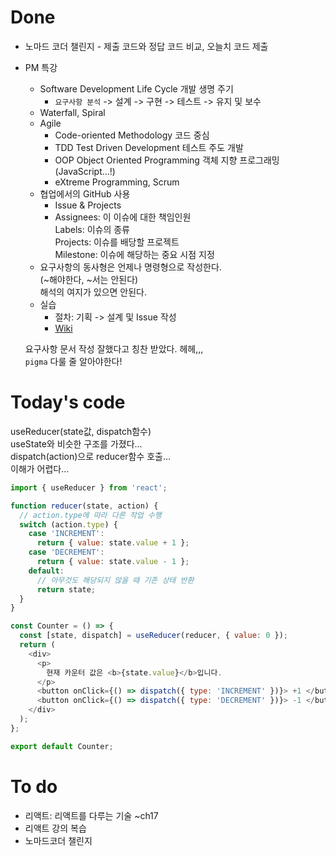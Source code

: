 # Done

- 노마드 코더 챌린지 - 제출 코드와 정답 코드 비교, 오늘치 코드 제출
- PM 특강

  - Software Development Life Cycle 개발 생명 주기
    - `요구사항 분석` -> 설계 -> 구현 -> 테스트 -> 유지 및 보수
  - Waterfall, Spiral
  - Agile
    - Code-oriented Methodology 코드 중심
    - TDD Test Driven Development 테스트 주도 개발
    - OOP Object Oriented Programming 객체 지향 프로그래밍 (JavaScript...!)
    - eXtreme Programming, Scrum
  - 협업에서의 GitHub 사용
    - Issue & Projects
    - Assignees: 이 이슈에 대한 책임인원  
      Labels: 이슈의 종류  
      Projects: 이슈를 배당할 프로젝트  
      Milestone: 이슈에 해당하는 중요 시점 지정
  - 요구사항의 동사형은 언제나 명령형으로 작성한다.  
    (~해야한다, ~서는 안된다)  
    해석의 여지가 있으면 안된다.
  - 실습
    - 절차: 기획 -> 설계 및 Issue 작성
    - [Wiki](https://github.com/team-5jo/The-Game-of-Pig/wiki)

  요구사항 문서 작성 잘했다고 칭찬 받았다. 헤헤,,,  
   `pigma` 다룰 줄 알아야한다!

# Today's code

useReducer(state값, dispatch함수)  
useState와 비슷한 구조를 가졌다...  
dispatch(action)으로 reducer함수 호출...  
이해가 어렵다...

```js
import { useReducer } from 'react';

function reducer(state, action) {
  // action.type에 따라 다른 작업 수행
  switch (action.type) {
    case 'INCREMENT':
      return { value: state.value + 1 };
    case 'DECREMENT':
      return { value: state.value - 1 };
    default:
      // 아무것도 해당되지 않을 때 기존 상태 반환
      return state;
  }
}

const Counter = () => {
  const [state, dispatch] = useReducer(reducer, { value: 0 });
  return (
    <div>
      <p>
        현재 카운터 값은 <b>{state.value}</b>입니다.
      </p>
      <button onClick={() => dispatch({ type: 'INCREMENT' })}> +1 </button>
      <button onClick={() => dispatch({ type: 'DECREMENT' })}> -1 </button>
    </div>
  );
};

export default Counter;
```

# To do

- 리액트: 리액트를 다루는 기술 ~ch17
- 리액트 강의 복습
- 노마드코더 챌린지
